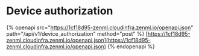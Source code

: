 # Device authorization

{% openapi src="https://1cf18d95-zenml.cloudinfra.zenml.io/openapi.json" path="/api/v1/device_authorization" method="post" %}
[https://1cf18d95-zenml.cloudinfra.zenml.io/openapi.json](https://1cf18d95-zenml.cloudinfra.zenml.io/openapi.json)
{% endopenapi %}
